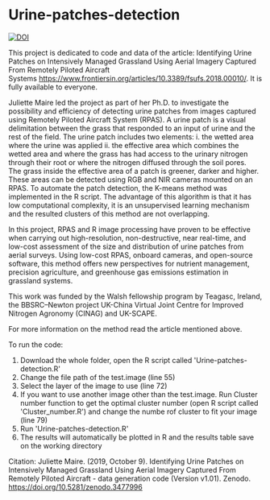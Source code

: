 # Urine-patches-detection

[![DOI](https://zenodo.org/badge/212298451.svg)](https://zenodo.org/badge/latestdoi/212298451)

This project is dedicated to code and data of the article: Identifying Urine Patches on Intensively Managed Grassland Using Aerial Imagery Captured From Remotely Piloted Aircraft Systems https://www.frontiersin.org/articles/10.3389/fsufs.2018.00010/. It is fully available to everyone.

Juliette Maire led the project as part of her Ph.D. to investigate the possibility and efficiency of detecting urine patches from images captured using Remotely Piloted Aircraft System (RPAS). 
A urine patch is a visual delimitation between the grass that responded to an input of urine and the rest of the field. 
The urine patch includes two elements: 
  i. the wetted area where the urine was applied 
  ii. the effective area which combines the wetted area and where the grass has had access to the urinary nitrogen through their root or where the nitrogen diffused through the soil pores.  
The grass inside the effective area of a patch is greener, darker and higher.
These areas can be detected using RGB and NIR cameras mounted on an RPAS.
To automate the patch detection, the K-means method was implemented in the R script. 
The advantage of this algorithm is that it has low computational complexity, it is an unsupervised learning mechanism and the resulted clusters of this method are not overlapping.

In this project, RPAS and R image processing have proven to be effective when carrying out high-resolution, non-destructive, near real-time, and low-cost assessment of the size and distribution of urine patches from aerial surveys. 
Using low-cost RPAS, onboard cameras, and open-source software, this method offers new perspectives for nutrient management, precision agriculture, and greenhouse gas emissions estimation in grassland systems.

This work was funded by the Walsh fellowship program by Teagasc, Ireland, the BBSRC–Newton project UK-China Virtual Joint Centre for Improved Nitrogen Agronomy (CINAG) and UK-SCAPE.

For more information on the method read the article mentioned above.

To run the code:
1) Download the whole folder, open the R script called 'Urine-patches-detection.R'
2) Change the file path of the test.image (line 55)
3) Select the layer of the image to use (line 72)
4) If you want to use another image other than the test.image. Run Cluster number function to get the optimal cluster number (open R script called 'Cluster_number.R') and change the numbe rof cluster to fit your image (line 79)
5) Run 'Urine-patches-detection.R'
6) The results will automatically be plotted in R and the results table save on the working directory

Citation: Juliette Maire. (2019, October 9). Identifying Urine Patches on Intensively Managed Grassland Using Aerial Imagery Captured From Remotely Piloted Aircraft - data generation code (Version v1.01). Zenodo. https://doi.org/10.5281/zenodo.3477996


